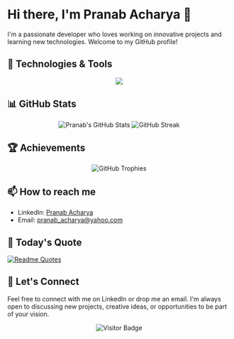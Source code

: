 # Hi there, I'm Pranab Acharya 👋

I'm a passionate developer who loves working on innovative projects and learning new technologies. Welcome to my GitHub profile!

## 🔧 Technologies & Tools

<p align="center">
    <img src="https://skillicons.dev/icons?i=php,laravel,mysql,javascript,nodejs,express,mongodb,git" />
</p>

## 📊 GitHub Stats

<div align="center">
  <img src="https://github-readme-stats.vercel.app/api?username=pranab-acharya&show_icons=true&theme=radical" alt="Pranab's GitHub Stats" />
<!--   <img src="https://github-readme-stats.vercel.app/api/top-langs/?username=pranab-acharya&layout=compact&theme=radical" alt="Top Languages" /> -->
  <img src="https://github-readme-streak-stats.herokuapp.com/?user=pranab-acharya&theme=radical" alt="GitHub Streak" />
</div>

## 🏆 Achievements

<div align="center">
  <img src="https://github-profile-trophy.vercel.app/?username=pranab-acharya&theme=radical&column=8" alt="GitHub Trophies" />
</div>

## 📫 How to reach me

- LinkedIn: [Pranab Acharya](https://www.linkedin.com/in/pranab-acharya)
- Email: [pranab_acharya@yahoo.com](mailto:pranab_acharya@yahoo.com)

## 💬 Today's Quote

[![Readme Quotes](https://quotes-github-readme.vercel.app/api?type=horizontal&theme=dracula)](https://github.com/piyushsuthar/github-readme-quotes)

## 💬 Let's Connect

Feel free to connect with me on LinkedIn or drop me an email. I'm always open to discussing new projects, creative ideas, or opportunities to be part of your vision.

<div align="center">
  <img src="https://visitor-badge.laobi.icu/badge?page_id=pranab-acharya.pranab-acharya" alt="Visitor Badge" />
</div>
